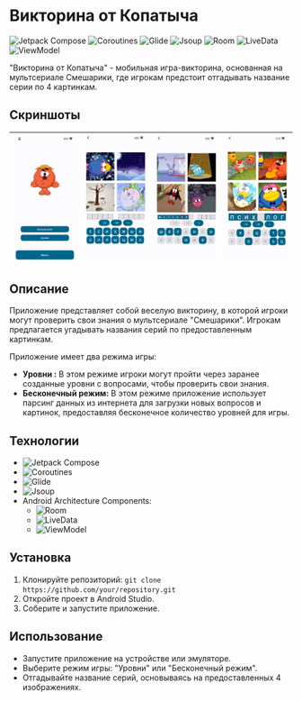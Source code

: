 # Викторина от Копатыча

![Jetpack Compose](https://img.shields.io/badge/-Jetpack%20Compose-6200EE?logo=android&logoColor=white)
![Coroutines](https://img.shields.io/badge/-Coroutines-56a8cb?logo=kotlin&logoColor=white)
![Glide](https://img.shields.io/badge/-Glide-4285F4?style=flat-square&logo=android&logoColor=white)
![Jsoup](https://img.shields.io/badge/-Jsoup-373737?style=flat-square)
![Room](https://img.shields.io/badge/-Room-FF8C00?logo=android&logoColor=white)
![LiveData](https://img.shields.io/badge/-LiveData-FF0000?logo=android&logoColor=white)
![ViewModel](https://img.shields.io/badge/-ViewModel-7019E2?logo=android&logoColor=white)

"Викторина от Копатыча" - мобильная игра-викторина, основанная на мультсериале Смешарики, где игрокам предстоит отгадывать название серии по 4 картинкам.

## Скриншоты
| ![Screenshot 1](/screenshots/screenshot_1.jpg) | ![Screenshot 2](/screenshots/screenshot_2.jpg) | ![Screenshot 3](/screenshots/screenshot_3.jpg) | ![Screenshot 4](/screenshots/screenshot_4.jpg) |
|-----|-----|-----|-----|


## Описание

 Приложение представляет собой веселую викторину, в которой игроки могут проверить свои знания о мультсериале "Смешарики". Игрокам предлагается угадывать названия серий по предоставленным картинкам. 
 
 Приложение имеет два режима игры:

- **Уровни  :** В этом режиме игроки могут пройти через заранее созданные уровни с вопросами, чтобы проверить свои знания.
- **Бесконечный режим:** В этом режиме приложение использует парсинг данных из интернета для загрузки новых вопросов и картинок, предоставляя бесконечное количество уровней для игры.

## Технологии

- ![Jetpack Compose](https://img.shields.io/badge/Jetpack%20Compose-Android-brightgreen)
- ![Coroutines](https://img.shields.io/badge/Coroutines-Kotlin-blue)
- ![Glide](https://img.shields.io/badge/Glide-Image%20Loading-orange)
- ![Jsoup](https://img.shields.io/badge/Jsoup-HTML%20Parsing-yellow)
- Android Architecture Components:
  - ![Room](https://img.shields.io/badge/Room-Database%20Library-blueviolet)
  - ![LiveData](https://img.shields.io/badge/LiveData-Data%20Observing-red)
  - ![ViewModel](https://img.shields.io/badge/ViewModel-UI%20Related%20Data%20Handling-green)



## Установка

1. Клонируйте репозиторий: `git clone https://github.com/your/repository.git`
2. Откройте проект в Android Studio.
3. Соберите и запустите приложение.

## Использование

- Запустите приложение на устройстве или эмуляторе.
- Выберите режим игры: "Уровни" или "Бесконечный режим".
- Отгадывайте название серий, основываясь на предоставленных 4 изображениях.

